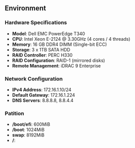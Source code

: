 ## Environment

### Hardware Specifications
- **Model**: Dell EMC PowerEdge T340
- **CPU**: Intel Xeon E-2124 @ 3.30GHz (4 cores / 4 threads)
- **Memory**: 16 GB DDR4 DIMM (Single-bit ECC)
- **Storage**: 3 x 1TB SATA HDD
- **RAID Controller**: PERC H330
- **RAID Configuration**: RAID-1 (mirrored disks)
- **Remote Management**: iDRAC 9 Enterprise

### Network Configuration
- **IPv4 Address**: 172.16.1.10/24
- **Default Gateway**: 172.16.1.224
- **DNS Servers**: 8.8.8.8, 8.8.4.4

### Patition
- **/boot/efi**: 600MiB
- **/boot**: 1024MiB
- **swap**: 8192MiB
- **/**: 
